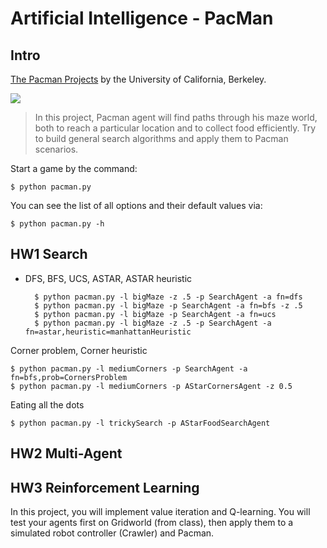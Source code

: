 # Artificial Intelligence - PacMan

## Intro

[The Pacman Projects](http://ai.berkeley.edu/project_overview.html) by the University of California, Berkeley.

![](https://camo.githubusercontent.com/0f3f9a6773aec44f398aa1934aeef75e760fd96538b99ddb3ae28f2e53affead/687474703a2f2f61692e6265726b656c65792e6564752f696d616765732f7061636d616e5f67616d652e676966)

> In this project, Pacman agent will find paths through his maze world, both to reach a particular location and to collect food efficiently. Try to build general search algorithms and apply them to Pacman scenarios.

Start a game by the command:

    $ python pacman.py

You can see the list of all options and their default values via:

    $ python pacman.py -h


## HW1 Search  

* DFS, BFS, UCS, ASTAR, ASTAR heuristic  

        $ python pacman.py -l bigMaze -z .5 -p SearchAgent -a fn=dfs 
        $ python pacman.py -l bigMaze -p SearchAgent -a fn=bfs -z .5  
        $ python pacman.py -l bigMaze -p SearchAgent -a fn=ucs  
        $ python pacman.py -l bigMaze -z .5 -p SearchAgent -a fn=astar,heuristic=manhattanHeuristic  

Corner problem, Corner heuristic  
    
    $ python pacman.py -l mediumCorners -p SearchAgent -a fn=bfs,prob=CornersProblem  
    $ python pacman.py -l mediumCorners -p AStarCornersAgent -z 0.5  
    
Eating all the dots  
    
    $ python pacman.py -l trickySearch -p AStarFoodSearchAgent  

## HW2 Multi-Agent

## HW3 Reinforcement Learning
In this project, you will implement value iteration and Q-learning. You will test your agents first on Gridworld (from class), then apply them to a simulated robot controller (Crawler) and Pacman.

